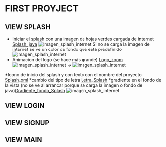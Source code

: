 # FIRST PROYJECT

## VIEW SPLASH
 * Iniciar el splash con una imagen de hojas verdes cargada de internet [Splash_java](https://github.com/AlmuFerCar/First/blob/master/app/src/main/java/com/afernandezcar/first/Splash.java)
   ![imagen_splash_internet](img/splash_con_carga_imagen.png)
 Si no  se carga la imagen de internet se ve un color de fondo que está predefinido
   ![imagen_splash_internet](img/splash_sin_carga_imagen.png)
 * Animacion del logo (se hace más grande) [Logo_zoom](https://github.com/AlmuFerCar/First/blob/master/app/src/main/res/anim/scale.xml)
   ![imagen_splash_internet](img/logo_splash_normal.png)  &rarr;  ![imagen_splash_internet](img/logo_splash_zoom.png)

 *Icono de inicio del splash y con texto con el nombre del proyecto  [Splash_xml](https://github.com/AlmuFerCar/First/blob/master/app/src/main/res/layout/activity_splash.xml)
    *cambio del tipo de letra [Letra_Splash](https://github.com/AlmuFerCar/First/blob/master/app/src/main/res/font/barriecito.xml)
    *gradiente en el fondo de la vista (no se ve al arrancar porque se carga la imagen o fondo de java)[Gradiente_fondo_Splash](https://github.com/AlmuFerCar/First/blob/master/app/src/main/res/drawable/gradient.xml)
    ![imagen_splash_internet](img/vista_splash_sin_java.png)


## VIEW LOGIN

## VIEW SIGNUP

## VIEW MAIN






